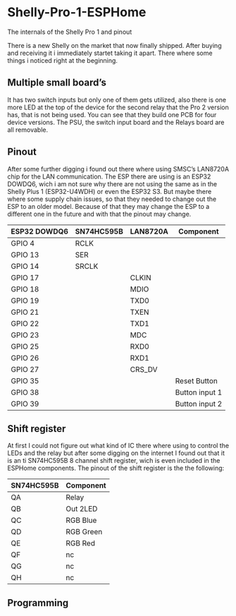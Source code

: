 # Shelly-Pro-1-ESPHome
The internals of the Shelly Pro 1 and pinout


There is a new Shelly on the market that now finally shipped. After buying and receiving it i immediately startet taking it apart. There where some things i noticed right at the beginning. 

## Multiple small board’s 
It has two switch inputs but only one of them gets utilized, also there is one more LED at the top of the device for the second relay that the Pro 2 version has, that is not being used. You can see that they build one PCB for four device versions. 
The PSU, the switch input board and the Relays board are all removable.


## Pinout
After some further digging i found out there where using SMSC’s LAN8720A chip for the LAN communication. The ESP there are using is an ESP32 DOWDQ6, wich i am not sure why there are not using the same as in the Shelly Plus 1 (ESP32-U4WDH) or even the ESP32 S3. But maybe there where some supply chain issues, so that they needed to change out the ESP to an older model. Because of that they may change the ESP to a different one in the future and with that the pinout may change.

ESP32 DOWDQ6| SN74HC595B | LAN8720A | Component
------------|------------|----------|----------
GPIO 4      |RCLK        |          |
GPIO 13     |SER         |          |
GPIO 14     |SRCLK       |          |
GPIO 17     |            |CLKIN     |
GPIO 18     |            |MDIO      |
GPIO 19     |            |TXD0      |
GPIO 21     |            |TXEN      |
GPIO 22     |            |TXD1      |
GPIO 23     |            |MDC       |
GPIO 25     |            |RXD0      |
GPIO 26     |            |RXD1      |
GPIO 27     |            |CRS_DV    |
GPIO 35     |            |          |Reset Button
GPIO 38     |            |          |Button input 1
GPIO 39     |            |          |Button input 2


## Shift register
At first I could not figure out what kind of IC there where using to control the LEDs and the relay but after some digging on the internet I found out that it is an ti SN74HC595B 8 channel shift register, wich is even included in the ESPHome components. The pinout of the shift register is the the following:

SN74HC595B| Component
----------|----------
QA        |Relay
QB        |Out 2LED
QC        |RGB Blue
QD        |RGB Green
QE        |RGB Red
QF        |nc
QG        |nc
QH        |nc


## Programming 

